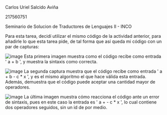 Carlos Uriel Salcido Aviña

217560751

Seminario de Solucion de Traductores de Lenguajes II  - INCO

Para esta tarea, decidí utilizar el mismo código de la actividad anterior, para añadirle lo que esta tarea pide, de tal forma que así queda mi código con un par de capturas:

![image](https://user-images.githubusercontent.com/123404725/215382403-e741ee54-89e8-408f-a69a-4e741ffc365f.png)
Esta primera imagen muestra como el código recibe como entrada ' a + b ', y muestra la sintaxis como correcta.

![image](https://user-images.githubusercontent.com/123404725/215382479-e0b0ad05-53ae-4ea5-b60f-a38f4011335f.png)
La segunda captura muestra que el código recibe como entrada ' a + b - c * x ', y es el mismo algoritmo el que hace válida esta entrada. Además, demuestra que el código puede aceptar una cantidad mayor de operadores.

![image](https://user-images.githubusercontent.com/123404725/215382588-2f2a1b05-9df9-4af5-8f1b-e7b784cb8ff0.png)
La última imagen muestra cómo reacciona el código ante un error de sintaxis, pues en este caso la entrada es ' a +  - c * x ', lo cual contiene dos operadores seguidos, sin un id de por medio.


